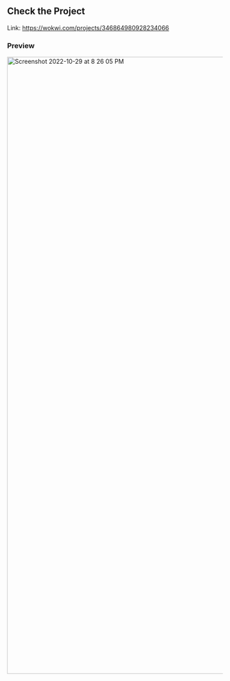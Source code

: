## Check the Project 
Link: https://wokwi.com/projects/346864980928234066
&emsp;
### Preview

<img width="1438" alt="Screenshot 2022-10-29 at 8 26 05 PM" src="https://user-images.githubusercontent.com/61773724/198838947-0bceab18-2c9f-468e-8b92-ca3d7361f967.png">

&emsp;
